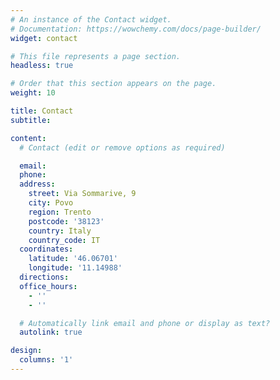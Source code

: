 ```yaml
---
# An instance of the Contact widget.
# Documentation: https://wowchemy.com/docs/page-builder/
widget: contact

# This file represents a page section.
headless: true

# Order that this section appears on the page.
weight: 10

title: Contact
subtitle:

content:
  # Contact (edit or remove options as required)

  email: 
  phone: 
  address:
    street: Via Sommarive, 9
    city: Povo
    region: Trento
    postcode: '38123'
    country: Italy
    country_code: IT
  coordinates:
    latitude: '46.06701'
    longitude: '11.14988'
  directions: 
  office_hours:
    - ''
    - ''

  # Automatically link email and phone or display as text?
  autolink: true

design:
  columns: '1'
---
```

